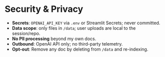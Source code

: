 # Security & Privacy

- **Secrets**: `OPENAI_API_KEY` via `.env` or Streamlit Secrets; never committed.
- **Data scope**: only files in `/data`; user uploads are local to the session/repo.
- **No PII processing** beyond my own docs.
- **Outbound**: OpenAI API only; no third-party telemetry.
- **Opt-out**: Remove any doc by deleting from `/data` and re-indexing.
